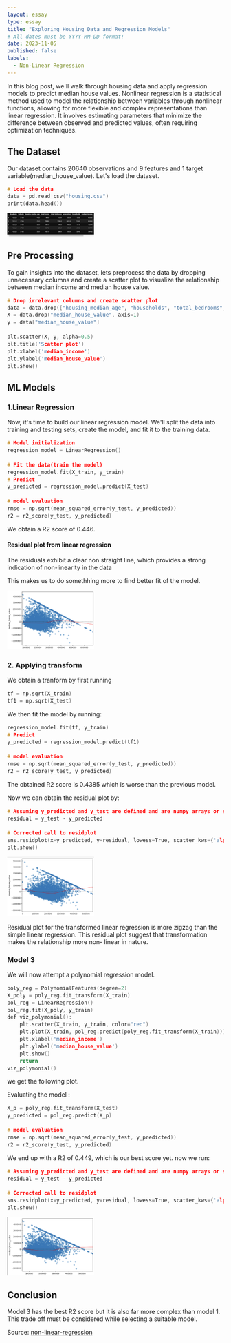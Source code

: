 ```yaml
---
layout: essay
type: essay
title: "Exploring Housing Data and Regression Models"
# All dates must be YYYY-MM-DD format!
date: 2023-11-05
published: false
labels:
  - Non-Linear Regression
---
```


In this blog post, we'll walk through housing data and apply regression models to predict median house values. Nonlinear regression is a statistical method used to model the relationship between variables through nonlinear functions, allowing for more flexible and complex representations than linear regression. It involves estimating parameters that minimize the difference between observed and predicted values, often requiring optimization techniques.

## The Dataset

Our dataset contains 20640 observations and 9 features and 1 target variable(median_house_value). Let's load the dataset.
```cpp
# Load the data
data = pd.read_csv("housing.csv")
print(data.head())
```

<img class="img-fluid" src="../img/nonlinear/nlr_dataset.png" width= "40%" >


## Pre Processing
To gain insights into the dataset, lets preprocess the data by dropping unnecessary columns and create a scatter plot to visualize the relationship between median income and median house value.
```cpp
# Drop irrelevant columns and create scatter plot
data = data.drop(["housing_median_age", "households", "total_bedrooms", "longitude", "latitude", "total_rooms", "population", "ocean_proximity"], axis=1)
X = data.drop("median_house_value", axis=1)
y = data["median_house_value"]

plt.scatter(X, y, alpha=0.5)
plt.title('Scatter plot')
plt.xlabel('median_income')
plt.ylabel('median_house_value')
plt.show()
```

## ML Models
### 1.Linear Regression
Now, it's time to build our linear regression model. We'll split the data into training and testing sets, create the model, and fit it to the training data.
```cpp
# Model initialization
regression_model = LinearRegression()

# Fit the data(train the model)
regression_model.fit(X_train, y_train)
# Predict
y_predicted = regression_model.predict(X_test)

# model evaluation
rmse = np.sqrt(mean_squared_error(y_test, y_predicted))
r2 = r2_score(y_test, y_predicted)
```
We obtain a R2 score of 0.446.

#### Residual plot from linear regression
The residuals exhibit a clear non straight line, which provides a strong indication of non-linearity in the data

This makes us to do somethhing more to find better fit of the model.

<img class="img-fluid" src="../img/nonlinear/nlr_residual1.png" width= "40%" >

### 2. Applying transform
We obtain a tranform by first running 
```cpp
tf = np.sqrt(X_train) 
tf1 = np.sqrt(X_test)
```
We then fit the model by running:
```cpp
regression_model.fit(tf, y_train)
# Predict
y_predicted = regression_model.predict(tf1)

# model evaluation
rmse = np.sqrt(mean_squared_error(y_test, y_predicted))
r2 = r2_score(y_test, y_predicted)
```
The obtained R2 score is 0.4385 which is worse than the previous model.

Now we can obtain the residual plot by:
```cpp
# Assuming y_predicted and y_test are defined and are numpy arrays or similar data structures that support arithmetic operations
residual = y_test - y_predicted

# Corrected call to residplot
sns.residplot(x=y_predicted, y=residual, lowess=True, scatter_kws={'alpha': 0.5}, line_kws={'color': 'red', 'lw': 1, 'alpha': 0.8})
plt.show()
```
<img class="img-fluid" src="../img/nonlinear/nlr_residual2.png" width= "40%" >

Residual plot for the transformed linear regression is more zigzag than the simple linear regression. This residual plot suggest that transformation makes the relationship more non- linear in nature.

### Model 3
We will now attempt a polynomial regression model.
```cpp
poly_reg = PolynomialFeatures(degree=2)
X_poly = poly_reg.fit_transform(X_train)
pol_reg = LinearRegression()
pol_reg.fit(X_poly, y_train)
def viz_polymonial():
    plt.scatter(X_train, y_train, color="red")
    plt.plot(X_train, pol_reg.predict(poly_reg.fit_transform(X_train)))
    plt.xlabel('median_income')
    plt.ylabel('median_house_value')
    plt.show()
    return
viz_polymonial()
```
we get the following plot.

Evaluating the model :
```cpp
X_p = poly_reg.fit_transform(X_test)
y_predicted = pol_reg.predict(X_p)

# model evaluation
rmse = np.sqrt(mean_squared_error(y_test, y_predicted))
r2 = r2_score(y_test, y_predicted)
```
We end up with a R2 of 0.449, which is our best score yet. now we run:

```cpp
# Assuming y_predicted and y_test are defined and are numpy arrays or similar data structures that support arithmetic operations
residual = y_test - y_predicted

# Corrected call to residplot
sns.residplot(x=y_predicted, y=residual, lowess=True, scatter_kws={'alpha': 0.5}, line_kws={'color': 'red', 'lw': 1, 'alpha': 0.8})
plt.show()
```

<img class="img-fluid" src="../img/nonlinear/nlr_residual3.png" width= "40%" >


## Conclusion
Model 3 has the best R2 score but it is also far more complex than model 1. This trade off must be considered while selecting a suitable model.

Source: <a href="https://github.com/shreyasharathi/shreyasharathi.github.io/blob/main/Notebooks/non-linear-regression.ipynb"><i class="large github icon "></i>non-linear-regression</a>

